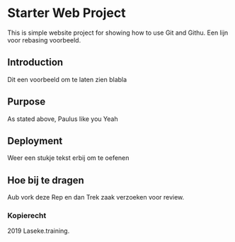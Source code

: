 # Starter Web Project

This is simple website project for showing how to use Git and Githu. Een lijn voor rebasing voorbeeld.

## Introduction

Dit een voorbeeld om te laten zien blabla

## Purpose

As stated above, Paulus like you Yeah

## Deployment

Weer een stukje tekst erbij om te oefenen

## Hoe bij te dragen

Aub vork deze Rep en dan Trek zaak verzoeken voor review.


### Kopierecht

2019 Laseke.training.